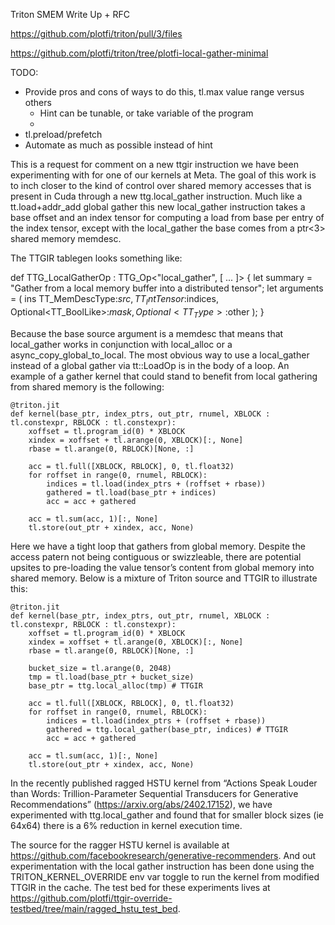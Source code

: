 Triton SMEM Write Up + RFC

https://github.com/plotfi/triton/pull/3/files

https://github.com/plotfi/triton/tree/plotfi-local-gather-minimal

TODO:
* Provide pros and cons of ways to do this, tl.max value range versus others
    * Hint can be tunable, or take variable of the program
    * 
* tl.preload/prefetch
* Automate as much as possible instead of hint


This is a request for comment on a new ttgir instruction we have been experimenting with for one of our kernels at Meta. The goal of this work is to inch closer to the kind of control over shared memory accesses that is present in Cuda through a new ttg.local_gather instruction. Much like a tt.load+addr_add global gather this new local_gather instruction takes a base offset and an index tensor for computing a load from base per entry of the index tensor, except with the local_gather the base comes from a ptr<3> shared memory memdesc.

The TTGIR tablegen looks something like:

def TTG_LocalGatherOp : TTG_Op<"local_gather", [ ... ]> {
    let summary = "Gather from a local memory buffer into a distributed tensor";
    let arguments = (
        ins TT_MemDescType:$src,
        TT_IntTensor:$indices,
        Optional<TT_BoolLike>:$mask,
        Optional<TT_Type>:$other
    );
}

Because the base source argument is a memdesc that means that local_gather works in conjunction with local_alloc or a async_copy_global_to_local. The most obvious way to use a local_gather instead of a global gather via tt::LoadOp is in the body of a loop. An example of a gather kernel that could stand to benefit from local gathering from shared memory is the following:

```
@triton.jit
def kernel(base_ptr, index_ptrs, out_ptr, rnumel, XBLOCK : tl.constexpr, RBLOCK : tl.constexpr):
    xoffset = tl.program_id(0) * XBLOCK
    xindex = xoffset + tl.arange(0, XBLOCK)[:, None]
    rbase = tl.arange(0, RBLOCK)[None, :]

    acc = tl.full([XBLOCK, RBLOCK], 0, tl.float32)
    for roffset in range(0, rnumel, RBLOCK):
        indices = tl.load(index_ptrs + (roffset + rbase))
        gathered = tl.load(base_ptr + indices)
        acc = acc + gathered

    acc = tl.sum(acc, 1)[:, None]
    tl.store(out_ptr + xindex, acc, None)
```

Here we have a tight loop that gathers from global memory. Despite the access patern not being contiguous or swizzleable, there are potential upsites to pre-loading the value tensor’s content from global memory into shared memory. Below is a mixture of Triton source and TTGIR to illustrate this:


```
@triton.jit
def kernel(base_ptr, index_ptrs, out_ptr, rnumel, XBLOCK : tl.constexpr, RBLOCK : tl.constexpr):
    xoffset = tl.program_id(0) * XBLOCK
    xindex = xoffset + tl.arange(0, XBLOCK)[:, None]
    rbase = tl.arange(0, RBLOCK)[None, :]

    bucket_size = tl.arange(0, 2048)
    tmp = tl.load(base_ptr + bucket_size)
    base_ptr = ttg.local_alloc(tmp) # TTGIR

    acc = tl.full([XBLOCK, RBLOCK], 0, tl.float32)
    for roffset in range(0, rnumel, RBLOCK):
        indices = tl.load(index_ptrs + (roffset + rbase))
        gathered = ttg.local_gather(base_ptr, indices) # TTGIR
        acc = acc + gathered

    acc = tl.sum(acc, 1)[:, None]
    tl.store(out_ptr + xindex, acc, None)
```

In the recently published  ragged HSTU kernel from “Actions Speak Louder than Words: Trillion-Parameter Sequential Transducers for Generative Recommendations” (https://arxiv.org/abs/2402.17152), we have experimented with ttg.local_gather and found that for smaller block sizes (ie 64x64) there is a 6% reduction in kernel execution time.

The source for the ragger HSTU kernel is available at https://github.com/facebookresearch/generative-recommenders. And out experimentation with the local gather instruction has been done using the TRITON_KERNEL_OVERRIDE env var toggle to run the kernel from modified TTGIR in the cache. The test bed for these experiments lives at https://github.com/plotfi/ttgir-override-testbed/tree/main/ragged_hstu_test_bed.



